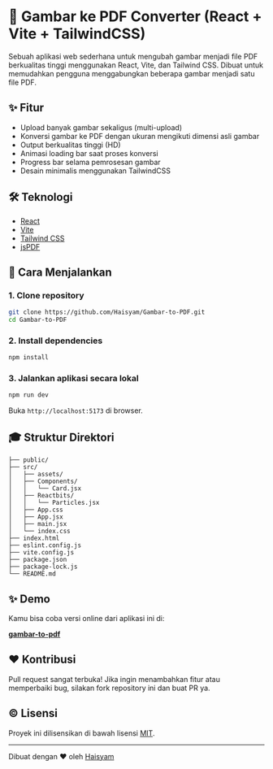 # 📄 Gambar ke PDF Converter (React + Vite + TailwindCSS)

Sebuah aplikasi web sederhana untuk mengubah gambar menjadi file PDF berkualitas tinggi menggunakan React, Vite, dan Tailwind CSS. Dibuat untuk memudahkan pengguna menggabungkan beberapa gambar menjadi satu file PDF.

## ✨ Fitur

- Upload banyak gambar sekaligus (multi-upload)
- Konversi gambar ke PDF dengan ukuran mengikuti dimensi asli gambar
- Output berkualitas tinggi (HD)
- Animasi loading bar saat proses konversi
- Progress bar selama pemrosesan gambar
- Desain minimalis menggunakan TailwindCSS

## 🛠️ Teknologi

- [React](https://reactjs.org/)
- [Vite](https://vitejs.dev/)
- [Tailwind CSS](https://tailwindcss.com/)
- [jsPDF](https://github.com/parallax/jsPDF)

## 🚀 Cara Menjalankan

### 1. Clone repository
```bash
git clone https://github.com/Haisyam/Gambar-to-PDF.git
cd Gambar-to-PDF
```

### 2. Install dependencies
```bash
npm install
```

### 3. Jalankan aplikasi secara lokal
```bash
npm run dev
```

Buka `http://localhost:5173` di browser.

## 🎓 Struktur Direktori

```
├── public/
├── src/
│   ├── assets/
│   ├── Components/
│   │   └── Card.jsx
│   ├── Reactbits/
│   │   └── Particles.jsx
│   ├── App.css
│   ├── App.jsx
│   ├── main.jsx
│   └── index.css
├── index.html
├── eslint.config.js
├── vite.config.js
├── package.json
├── package-lock.js
└── README.md
```

## ✨ Demo
Kamu bisa coba versi online dari aplikasi ini di:

**[gambar-to-pdf](https://gambar-to-pdf.vercel.app/)**

## ❤️ Kontribusi
Pull request sangat terbuka! Jika ingin menambahkan fitur atau memperbaiki bug, silakan fork repository ini dan buat PR ya.

## © Lisensi
Proyek ini dilisensikan di bawah lisensi [MIT](LICENSE).

---

Dibuat dengan ❤️ oleh [Haisyam](https://haisyam.com)

